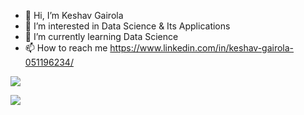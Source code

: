 - 👋 Hi, I’m Keshav Gairola
- 👀 I’m interested in Data Science & Its Applications
- 🌱 I’m currently learning Data Science
- 📫 How to reach me https://www.linkedin.com/in/keshav-gairola-051196234/

![](https://komarev.com/ghpvc/?username=your-github-username&color=D97757)

<!---
keshavsays08/keshavsays08 is a ✨ special ✨ repository because its `README.md` (this file) appears on your GitHub profile.
You can click the Preview link to take a look at your changes.
--->
![](https://leetcard.jacoblin.cool/keshavsays08?ext=heatmap)
